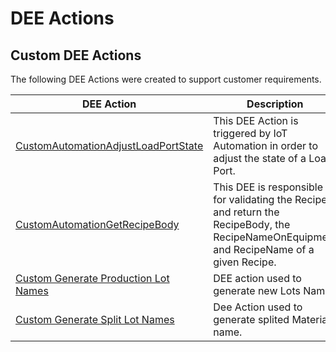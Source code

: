 # DEE Actions

## Custom DEE Actions

The following DEE Actions were created to support customer requirements.

| DEE Action                     | Description       |
| ------                    | ------            |
| [CustomAutomationAdjustLoadPortState](/AMSOsram/techspec>artifacts>deeactions>CustomAutomationAdjustLoadPortState) | This DEE Action is triggered by IoT Automation in order to adjust the state of a Load Port. |
| [CustomAutomationGetRecipeBody](/AMSOsram/techspec>artifacts>deeactions>CustomAutomationGetRecipeBody) | This DEE is responsible for validating the Recipe and return the RecipeBody, the RecipeNameOnEquipment and RecipeName of a given Recipe. |
| [Custom Generate Production Lot Names](/AMSOsram/techspec>artifacts>deeactions>CustomGenerateProductionLotNames) | DEE action used to generate new Lots Name. |
| [Custom Generate Split Lot Names](/AMSOsram/techspec>artifacts>deeactions>CustomGenerateSplitLotNames) | Dee Action used to generate splited Materials name. |


